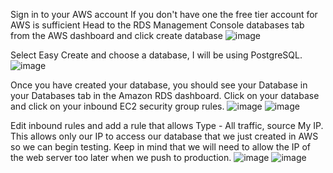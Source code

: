 Sign in to your AWS account
If you don't have one the free tier account for AWS is sufficient
Head to the RDS Management Console databases tab from the AWS dashboard and click create database
![image](https://user-images.githubusercontent.com/118394420/225163937-0e49eb00-ebd0-4da4-86cb-4591a84ab8bc.png)

Select Easy Create and choose a database, I will be using PostgreSQL.
![image](https://user-images.githubusercontent.com/118394420/225164056-f7c3506b-d0af-446a-a330-9741e74ce189.png)

Once you have created your database, you should see your Database in your Databases tab in the Amazon RDS dashboard.
Click on your database and click on your inbound EC2 security group rules.
![image](https://user-images.githubusercontent.com/118394420/225167941-e2b9aa37-7040-4a5e-97dd-1596470fbecf.png)
![image](https://user-images.githubusercontent.com/118394420/225167977-68f7b687-9017-4eb2-8702-f2932064fec4.png)

Edit inbound rules and add a rule that allows
Type - All traffic, source My IP.
This allows only our IP to access our database that we just created in AWS so we can begin testing.
Keep in mind that we will need to allow the IP of the web server too later when we push to production.
![image](https://user-images.githubusercontent.com/118394420/225168015-f651dbdc-59b7-408c-bad9-cff522e0f388.png)
![image](https://user-images.githubusercontent.com/118394420/225168214-3f6ca8e0-d19a-4bcf-a251-761c240f70d6.png)

